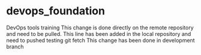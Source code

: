 # devops_foundation
DevOps tools training
This change is done directly on the remote repository and need to be pulled.
This line has been added in the local repository and need to pushed
testing git fetch
This change has been done in development branch
